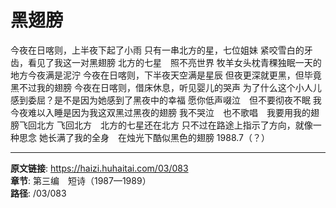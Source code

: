 # 黑翅膀

今夜在日喀则，上半夜下起了小雨
只有一串北方的星，七位姐妹
紧咬雪白的牙齿，看见了我这一对黑翅膀
北方的七星　照不亮世界
牧羊女头枕青稞独眠一天的地方今夜满是泥泞
今夜在日喀则，下半夜天空满是星辰
但夜更深就更黑，但毕竟黑不过我的翅膀
今夜在日喀则，借床休息，听见婴儿的哭声
为了什么这个小人儿感到委屈？是不是因为她感到了黑夜中的幸福
愿你低声啜泣　但不要彻夜不眠
我今夜难以入睡是因为我这双黑过黑夜的翅膀
我不哭泣　也不歌唱　我要用我的翅膀飞回北方
飞回北方　北方的七星还在北方
只不过在路途上指示了方向，就像一种思念
她长满了我的全身　在烛光下酷似黑色的翅膀
1988.7（？）

---

**原文链接**: https://haizi.huhaitai.com/03/083  
**章节**: 第三编　短诗（1987—1989）  
**路径**: /03/083
